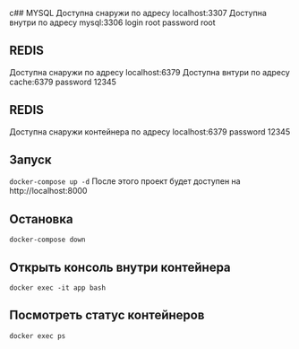 c## MYSQL 
Доступна снаружи по адресу localhost:3307
Доступна внутри по адресу mysql:3306
login root
password root

## REDIS
Доступна снаружи по адресу localhost:6379
Доступна внтури по адресу cache:6379
password 12345

## REDIS
Доступна снаружи контейнера по адресу localhost:6379
password 12345

## Запуск
```docker-compose up -d```
После этого проект будет доступен на http://localhost:8000

## Остановка
```docker-compose down```

## Открыть консоль внутри контейнера
```docker exec -it app bash```

## Посмотреть статус контейнеров
```docker exec ps```
